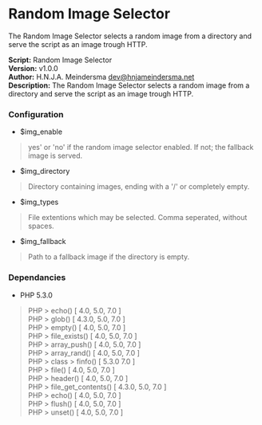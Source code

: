 # Random Image Selector
The Random Image Selector selects a random image from a directory and serve the script as an image trough HTTP.

**Script:** Random Image Selector<br />
**Version:** v1.0.0<br />
**Author:** H.N.J.A. Meindersma <dev@hnjameindersma.net><br />
**Description:** The Random Image Selector selects a random image from a directory and serve the script as an image trough HTTP.

### Configuration
- $img_enable
> yes' or 'no' if the random image selector enabled. If not; the fallback image is served.
- $img_directory
> Directory containing images, ending with a '/' or completely empty.
- $img_types
> File extentions which may be selected. Comma seperated, without spaces.
- $img_fallback
> Path to a fallback image if the directory is empty.

### Dependancies
- PHP 5.3.0
> PHP > echo() [ 4.0, 5.0, 7.0 ]<br />
> PHP > glob() [ 4.3.0, 5.0, 7.0 ]<br />
> PHP > empty() [ 4.0, 5.0, 7.0 ]<br />
> PHP > file_exists() [ 4.0, 5.0, 7.0 ]<br />
> PHP > array_push() [ 4.0, 5.0, 7.0 ]<br />
> PHP > array_rand() [ 4.0, 5.0, 7.0 ]<br />
> PHP > class > finfo() [ 5.3.0 7.0 ]<br />
> PHP > file() [ 4.0, 5.0, 7.0 ]<br />
> PHP > header() [ 4.0, 5.0, 7.0 ]<br />
> PHP > file_get_contents() [ 4.3.0, 5.0, 7.0 ]<br />
> PHP > echo() [ 4.0, 5.0, 7.0 ]<br />
> PHP > flush() [ 4.0, 5.0, 7.0 ]<br />
> PHP > unset() [ 4.0, 5.0, 7.0 ]<br />
